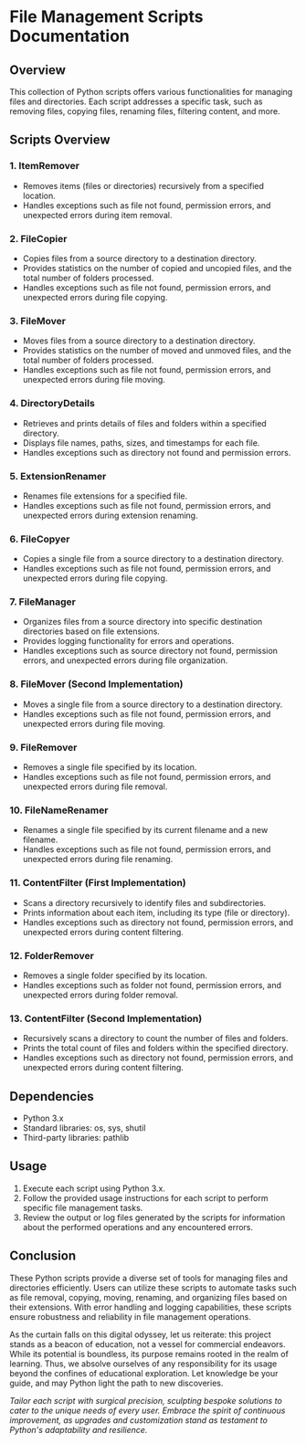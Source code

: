# File Management Scripts Documentation

## Overview
This collection of Python scripts offers various functionalities for managing files and directories. Each script addresses a specific task, such as removing files, copying files, renaming files, filtering content, and more.

## Scripts Overview

### 1. ItemRemover
- Removes items (files or directories) recursively from a specified location.
- Handles exceptions such as file not found, permission errors, and unexpected errors during item removal.

### 2. FileCopier
- Copies files from a source directory to a destination directory.
- Provides statistics on the number of copied and uncopied files, and the total number of folders processed.
- Handles exceptions such as file not found, permission errors, and unexpected errors during file copying.

### 3. FileMover
- Moves files from a source directory to a destination directory.
- Provides statistics on the number of moved and unmoved files, and the total number of folders processed.
- Handles exceptions such as file not found, permission errors, and unexpected errors during file moving.

### 4. DirectoryDetails
- Retrieves and prints details of files and folders within a specified directory.
- Displays file names, paths, sizes, and timestamps for each file.
- Handles exceptions such as directory not found and permission errors.

### 5. ExtensionRenamer
- Renames file extensions for a specified file.
- Handles exceptions such as file not found, permission errors, and unexpected errors during extension renaming.

### 6. FileCopyer
- Copies a single file from a source directory to a destination directory.
- Handles exceptions such as file not found, permission errors, and unexpected errors during file copying.

### 7. FileManager
- Organizes files from a source directory into specific destination directories based on file extensions.
- Provides logging functionality for errors and operations.
- Handles exceptions such as source directory not found, permission errors, and unexpected errors during file organization.

### 8. FileMover (Second Implementation)
- Moves a single file from a source directory to a destination directory.
- Handles exceptions such as file not found, permission errors, and unexpected errors during file moving.

### 9. FileRemover
- Removes a single file specified by its location.
- Handles exceptions such as file not found, permission errors, and unexpected errors during file removal.

### 10. FileNameRenamer
- Renames a single file specified by its current filename and a new filename.
- Handles exceptions such as file not found, permission errors, and unexpected errors during file renaming.

### 11. ContentFilter (First Implementation)
- Scans a directory recursively to identify files and subdirectories.
- Prints information about each item, including its type (file or directory).
- Handles exceptions such as directory not found, permission errors, and unexpected errors during content filtering.

### 12. FolderRemover
- Removes a single folder specified by its location.
- Handles exceptions such as folder not found, permission errors, and unexpected errors during folder removal.

### 13. ContentFilter (Second Implementation)
- Recursively scans a directory to count the number of files and folders.
- Prints the total count of files and folders within the specified directory.
- Handles exceptions such as directory not found, permission errors, and unexpected errors during content filtering.

## Dependencies
- Python 3.x
- Standard libraries: os, sys, shutil
- Third-party libraries: pathlib

## Usage
1. Execute each script using Python 3.x.
2. Follow the provided usage instructions for each script to perform specific file management tasks.
3. Review the output or log files generated by the scripts for information about the performed operations and any encountered errors.

## Conclusion
These Python scripts provide a diverse set of tools for managing files and directories efficiently. Users can utilize these scripts to automate tasks such as file removal, copying, moving, renaming, and organizing files based on their extensions. With error handling and logging capabilities, these scripts ensure robustness and reliability in file management operations.

As the curtain falls on this digital odyssey, let us reiterate: this project stands as a beacon of education, not a vessel for commercial endeavors. While its potential is boundless, its purpose remains rooted in the realm of learning. Thus, we absolve ourselves of any responsibility for its usage beyond the confines of educational exploration. Let knowledge be your guide, and may Python light the path to new discoveries.

*Tailor each script with surgical precision, sculpting bespoke solutions to cater to the unique needs of every user. Embrace the spirit of continuous improvement, as upgrades and customization stand as testament to Python's adaptability and resilience.*